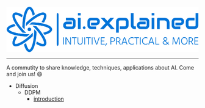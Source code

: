 ![logo-no-background](./asserts/logo-no-background.png)

____

A commutity to share knowledge, techniques, applications about AI. Come and join us! :smile:



- Diffusion
  - DDPM
    - [introduction](./diffusion/ddpm_intro.pdf)

